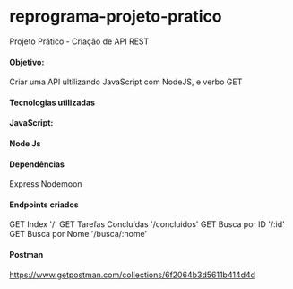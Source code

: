 # reprograma-projeto-pratico
Projeto Prático - Criação de API REST

#### Objetivo:
Criar uma API ultilizando JavaScript com NodeJS, e verbo GET


#### Tecnologias utilizadas

#### JavaScript:
#### Node Js

#### Dependências
Express
Nodemoon

#### Endpoints criados

GET	Index	'/'
GET	Tarefas Concluídas	'/concluidos'
GET	Busca por ID	'/:id'
GET	Busca por Nome	'/busca/:nome'

#### Postman
https://www.getpostman.com/collections/6f2064b3d5611b414d4d
